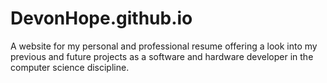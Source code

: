 # DevonHope.github.io
A website for my personal and professional resume offering a look into my previous and future projects as a software and hardware developer in the computer science discipline.
